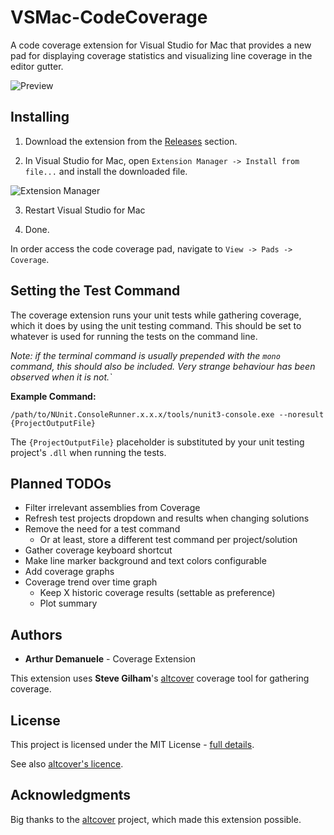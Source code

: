 # VSMac-CodeCoverage

A code coverage extension for Visual Studio for Mac that provides a new pad for displaying coverage statistics and visualizing line coverage in the editor gutter.

![](https://raw.githubusercontent.com/ademanuele/vsmac-codecoverage/master/doc/preview.png "Preview")

## Installing

1. Download the extension from the [Releases](https://github.com/ademanuele/VSMac-CodeCoverage/releases) section.

2. In Visual Studio for Mac, open `Extension Manager -> Install from file...` and install the downloaded file.

![](https://raw.githubusercontent.com/ademanuele/vsmac-codecoverage/master/doc/extension_manager.png "Extension Manager")

3. Restart Visual Studio for Mac

4. Done.

In order access the code coverage pad, navigate to `View -> Pads -> Coverage`.

## Setting the Test Command

The coverage extension runs your unit tests while gathering coverage, which it does by using the unit testing command. This should be set to whatever is used for running the tests on the command line.

_Note: if the terminal command is usually prepended with the `mono` command, this should also be included. Very strange behaviour has been observed when it is not.`_

**Example Command:**
```
/path/to/NUnit.ConsoleRunner.x.x.x/tools/nunit3-console.exe --noresult {ProjectOutputFile}
```

The `{ProjectOutputFile}` placeholder is substituted by your unit testing project's `.dll` when running the tests.

## Planned TODOs

- Filter irrelevant assemblies from Coverage
- Refresh test projects dropdown and results when changing solutions
- Remove the need for a test command
	- Or at least, store a different test command per project/solution
- Gather coverage keyboard shortcut
- Make line marker background and text colors configurable
- Add coverage graphs
- Coverage trend over time graph
	- Keep X historic coverage results (settable as preference)
	- Plot summary

## Authors

* **Arthur Demanuele** - Coverage Extension

This extension uses **Steve Gilham**'s [altcover](https://github.com/SteveGilham/altcover) coverage tool for gathering coverage.

## License

This project is licensed under the MIT License - [full details](LICENSE.md).

See also [altcover's licence](https://github.com/SteveGilham/altcover/blob/master/LICENSE).

## Acknowledgments

Big thanks to the [altcover](https://github.com/SteveGilham/altcover) project, which made this extension possible.


